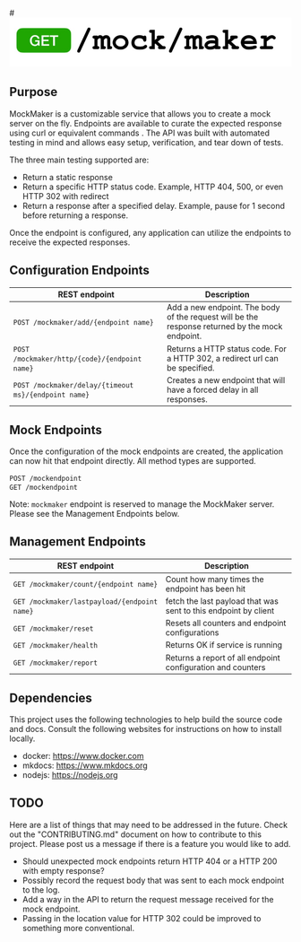 
#![Image](./docs/images/logo.jpg?raw=true)

## Purpose

MockMaker is a customizable service that allows you to create a mock server on the fly.   Endpoints are available to curate the expected response using curl or equivalent commands . The API was built with automated testing in mind and allows easy setup, verification, and tear down of tests.  

The three main testing supported are:

- Return a static response
- Return a specific HTTP status code. Example, HTTP 404, 500, or even HTTP 302 with redirect
- Return a response after a specified delay. Example, pause for 1 second before returning a response.

Once the endpoint is configured, any application can utilize the endpoints to receive the expected responses.

## Configuration Endpoints

REST endpoint                                        | Description
---------------------------------------------------- | -----------------------------------------------------------------------------------------------
`POST /mockmaker/add/{endpoint name}`                | Add a new endpoint. The body of the request will be the response returned by the mock endpoint.
`POST /mockmaker/http/{code}/{endpoint name}`        | Returns a HTTP status code. For a HTTP 302, a redirect url can be specified.
`POST /mockmaker/delay/{timeout ms}/{endpoint name}` | Creates a new endpoint that will have a forced delay in all responses.

## Mock Endpoints

Once the configuration of the mock endpoints are created, the application can now hit that endpoint directly. All method types are supported.

```
POST /mockendpoint
GET /mockendpoint
```

Note: `mockmaker` endpoint is reserved to manage the MockMaker server.  Please see the Management Endpoints below.  

## Management Endpoints

REST endpoint                                 | Description
----------------------------------------------|------------------------------------------------------------
`GET /mockmaker/count/{endpoint name}`        | Count how many times the endpoint has been hit
`GET /mockmaker/lastpayload/{endpoint name}` | fetch the last payload that was sent to this endpoint by client
`GET /mockmaker/reset`                        | Resets all counters and endpoint configurations
`GET /mockmaker/health`                       | Returns OK if service is running
`GET /mockmaker/report`                       | Returns a report of all endpoint configuration and counters

## Dependencies
This project uses the following technologies to help build the source code and docs.  Consult the following websites for instructions
on how to install locally.
- docker: https://www.docker.com
- mkdocs: https://www.mkdocs.org
- nodejs: https://nodejs.org

## TODO

Here are a list of things that may need to be addressed in the future.  Check out the "CONTRIBUTING.md" document on how to contribute to this project.  Please post us a message if there is a feature you would like to add.

- Should unexpected mock endpoints return HTTP 404 or a HTTP 200 with empty response?
- Possibly record the request body that was sent to each mock endpoint to the log.
- Add a way in the API to return the request message received for the mock endpoint.
- Passing in the location value for HTTP 302 could be improved to something more conventional.
